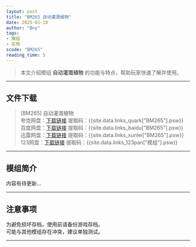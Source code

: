 ```yaml
---
layout: post
title: "BM265 自动灌溉植物"
date: 2025-01-10
author: "Bny"
tags: 
- 模组
- 实用
scode: "BM265"
reading_time: 5
---
```


> 本文介绍模组 **自动灌溉植物** 的功能与特点，帮助玩家快速了解并使用。

---

## 文件下载

> [BM265] 自动灌溉植物  
夸克网盘：[下载链接]({{site.data.links_quark["BM265"].url}}) 提取码：{{site.data.links_quark["BM265"].psw}}  
百度网盘：[下载链接]({{site.data.links_baidu["BM265"].url}}) 提取码：{{site.data.links_baidu["BM265"].psw}}  
迅雷网盘：[下载链接]({{site.data.links_xunlei["BM265"].url}}) 提取码：{{site.data.links_xunlei["BM265"].psw}}  
123网盘：[下载链接]({{site.data.links_123pan["模组"].url}}) 提取码：{{site.data.links_123pan["模组"].psw}}  

---

## 模组简介

>  
内容有待更新...  

---

## 注意事项

>  
为避免损坏存档，使用前请备份游戏存档。  
可能与其他模组存在冲突，建议单独测试。  

---


